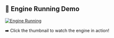 ## 🎥 Engine Running Demo

[![Engine Running](https://img.youtube.com/vi/PT7sJxLoEYQ/0.jpg)](https://www.youtube.com/watch?v=PT7sJxLoEYQ)

➡️ Click the thumbnail to watch the engine in action!
